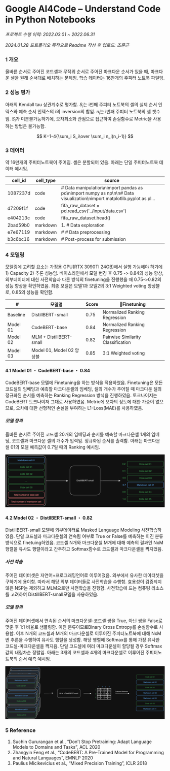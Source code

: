 # Google AI4Code – Understand Code in Python Notebooks

_프로젝트 수행 이력: 2022.03.01 ~ 2022.06.31_

_2024.01.28 포트폴리오 목적으로 Readme 작성 후 업로드: 조문근_

### 1 개요
올바른 순서로 주어진 코드셀과 무작위 순서로 주어진 마크다운 순서가 있을 때, 마크다운 셀을 원래 순서대로 배치하는 문제임. 학습 데이터는 16만개의 주피터 노트북 파일임.
### 2 성능 평가
아래의 Kendall tau 상관계수로 평가함. $S_i$는 i번째 주피터 노트북의 셀의 실제 순서 인덱스와 예측 순서 인덱스의 i의 inversion의 합임. $n_i$는 i번째 주피터 노트북의 셀 갯수임. $S_i$가 미분불가능하기에, 오차최소화 관점으로 접근하여 손실함수로 Metric을 사용하는 방법은 불가능함.

$$
K=1-4{\sum_i S_i\over \sum_i n_i(n_i-1)}
$$

### 3 데이터
약 16만개의 주피터노트북이 주어짐. 셀은 분할되어 있음. 아래는 단일 주피터노트북 데이터 예시임.

| cell_id  | cell_type | source                                                                                                                  |
| -------- | --------- | ----------------------------------------------------------------------------------------------------------------------- |
| 1087237d | code      | # Data manipulation\nimport pandas as pd\nimport numpy as np\n\n# Data visualization\nimport matplotlib.pyplot as pl... |
| d7209f1f | code      | fifa_raw_dataset = pd.read_csv('../input/data.csv')                                                                     |
| e404213c | code      | fifa_raw_dataset.head()                                                                                                 |
| 2bad59b0 | markdown  | 1. # Data exploration                                                                                                   |
| e7e67119 | markdown  | # # Data preprocessing                                                                                                  |
| b3c6bc16 | markdown  | # Post-process for submission                                                                                           |
### 4 모델링
모델링에 고려할 요소는 가정용 GPU(RTX 3090TI 24GB)에서 실행 가능해야 하기에 1) Capacity 2) 추론 성능임. 베이스라인에서 모델 변경 후 0.75 -> 0.84의 성능 향상, 외부데이터에 대한 사전학습과 다른 방식의 finetuning을 진행했을 때 0.75->0.82의 성능 향상을 확인하였음. 최종 모델은 모델1과 모델2의 3:1 Weighted voting 앙상블로, 0.85의 성능을 확인함.

| #    | 모델명                                  | Score |Finetuning       |
| --- | ------------------------------------- | ----- | ------------------ |
| Baseline    | DistillBERT-small                     | 0.75  | Normalized Ranking Regression |
| Model 01    | CodeBERT-base                         | 0.84  | Normalized Ranking Regression |
| Model 02    | MLM + DistillBERT-small | 0.82  | Pairwise Similarity Classification        |
| Model 03    | Model 01, Model 02 앙상블                                | 0.85  | 3:1 Weighted voting                  |
#### 4.1 Model 01 ・ CodeBERT-base ・ 0.84
CodeBERT-base 모델에 Finetuning을 하는 방식을 적용하였음. Finetuning은 모든 코드셀의 임베딩과 예측할 마크다운셀의 임베딩, 셀의 개수가 주어질 때 마크다운 셀의 정규화된 순서를 예측하는 Ranking Regression 방식을 진행하였음. 토크나이저는 CodeBERT 토크나이저 그대로 사용하였음. Metric에 오차의 정도에 대한 가중이 없으므로, 오차에 대한 선형적인 손실을 부여하는 L1-Loss(MAE)를 사용하였음.
##### 모델 정의
올바른 순서로 주어진 코드셀 20개의 임베딩과 순서를 예측할 마크다운셀 1개의 임베딩, 코드셀과 마크다운 셀의 개수가 입력임. 정규화된 순서를 출력함. 아래는 마크다운 셀 01의 모델 예측값이 0.7일 때의 Ranking 예시임.

![](model01-dark.png)

#### 4.2 Model 02 ・ DistllBERT-small ・ 0.82
DistillBERT-small 모델에 외부데이터로 Masked Language Modeling 사전학습하였음. 단일 코드셀과 마크다운셀의 연속됨 여부로 True or False를 예측하는 이진 분류 방식으로 finetuing하였음. 코드셀 N개와 마크다운셀 M개에 대해 예측의 결과인 NxM 행렬을 유사도 행렬이라고 간주하고 Softmax함수로 코드셀과 마크다운셀을 짝지었음.
##### 사전 학습
주어진 데이터셋은 자연어+프로그래밍언어로 이루어졌음. 외부에서 유사한 데이터셋을 구하기에 용이함. 따라서 해당 외부 데이터들로 사전학습을 수행함. 효용성이 검증되지 않은 NSP는 제외하고 MLM으로만 사전학습을 진행함. 사전학습에 드는 컴퓨팅 리소스를 고려하여 DistillBERT-small모델을 사용하였음.
##### 모델 정의
주어진 데이터셋에서 연속된 순서의 마크다운셀-코드셀 쌍을 True,
아닌 쌍을 False로 맞춘 후 1:1 비율로 샘플링함. 이진 분류이므로Binary Cross Entropy를 손실함수로 사용함. 이후 N개의 코드셀과 M개의 마크다운셀로 이루어진 주피터노트북에 대해 NxM번 추론을 수행하여 유사도 행렬을 생성함. 해당 행렬에 Softmax를 통해 가장 유사한 코드셀-마크다운셀을 짝지음. 단일 코드셀에 여러 마크다운셀이 할당될 경우 Softmax 값의 내림차순 정렬임. 아래는 3개의 코드셀과 4개의 마크다운셀로 이루어진 주피터노트북의 순서 예측 예시임.

![](model02-dark.png)

### 5 Reference
1. Suchin Gururangan et al., “Don’t Stop Pretraining: Adapt Language Models to Domains and Tasks”, ACL 2020
2. Zhangyin Feng et al., “CodeBERT: A Pre-Trained Model for Programming and Natural Languages”, EMNLP 2020
3. Paulius Micikevicius et al., “Mixed Precision Training”, ICLR 2018

